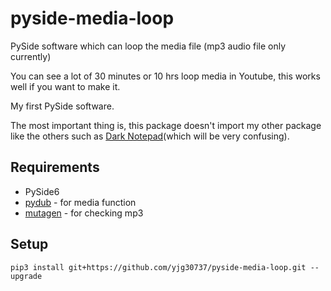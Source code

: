 # pyside-media-loop
PySide software which can loop the media file (mp3 audio file only currently)

You can see a lot of 30 minutes or 10 hrs loop media in Youtube, this works well if you want to make it.

My first PySide software.

The most important thing is, this package doesn't import my other package like the others such as <a href="https://github.com/yjg30737/pyqt-dark-notepad.git">Dark Notepad</a>(which will be very confusing).

## Requirements
* PySide6
* <a href="https://github.com/jiaaro/pydub">pydub</a> - for media function
* <a href="https://github.com/quodlibet/mutagen">mutagen</a> - for checking mp3

## Setup
`pip3 install git+https://github.com/yjg30737/pyside-media-loop.git --upgrade`

